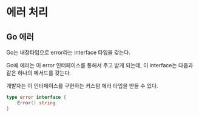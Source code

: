 # **에러 처리**
## **Go 에러**
Go는 내장타입으로 error라는 interface 타입을 갖는다.

Go에 에러는 이 error 인터페이스를 통해서 주고 받게 되는데, 이 interface는 다음과 같은 하나의 메서드를 갖는다.

개발자는 이 인터페이스를 구현하는 커스텀 에러 타입을 만들 수 있다.
``` go
type error interface {
    Error() string
}
```